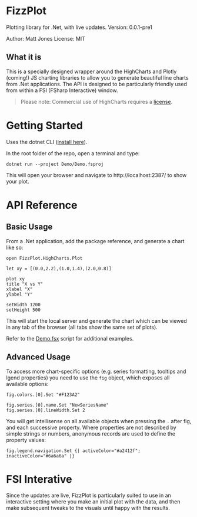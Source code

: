 # FizzPlot

Plotting library for .Net, with live updates.
Version: 0.0.1-pre1

Author: Matt Jones
License: MIT

## What it is

This is a specially designed wrapper around the HighCharts and Plotly (coming!) JS charting libraries to allow you to generate beautiful line charts from .Net applications. The API is designed to be particularly friendly used from within a FSI (FSharp Interactive) window.

> Please note: Commercial use of HighCharts requires a [license](https://shop.highsoft.com/).

# Getting Started

Uses the dotnet CLI ([install here](https://docs.microsoft.com/en-us/dotnet/core/install/sdk)).

In the root folder of the repo, open a terminal and type:

```
dotnet run --project Demo/Demo.fsproj
```

This will open your browser and navigate to http://localhost:2387/ to show your plot.

# API Reference

## Basic Usage

From a .Net application, add the package reference, and generate a chart like so:

```
open FizzPlot.HighCharts.Plot

let xy = [(0.0,2.2),(1.0,1.4),(2.0,0.8)]

plot xy
title "X vs Y"
xlabel "X"
ylabel "Y"

setWidth 1200
setHeight 500
```

This will start the local server and generate the chart which can be viewed in any tab of the browser (all tabs show the same set of plots).

Refer to the [Demo.fsx](./Demo/Demo.fsx) script for additional examples.

## Advanced Usage

To access more chart-specific options (e.g. series formatting, tooltips and lgend properties) you need to use the ```fig``` object, which exposes all available options:

```
fig.colors.[0].Set "#F123A2"

fig.series.[0].name.Set "NewSeriesName"
fig.series.[0].lineWidth.Set 2
```

You will get intellisense on all available objects when pressing the ```.``` after fig, and each successive property.
Where properties are not described by simple strings or numbers, anonymous records are used to define the property values:

```
fig.legend.navigation.Set {| activeColor="#a2412f"; inactiveColor="#6a6a6a" |}
```

# FSI Interative

Since the updates are live, FizzPlot is particularly suited to use in an interactive setting where you make an initial plot with the data, and then make subsequent tweaks to the visuals until happy with the results.
